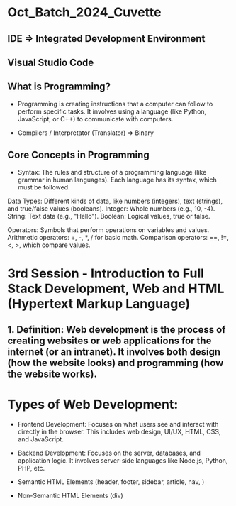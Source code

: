 # Oct_Batch_2024_Cuvette

## IDE => Integrated Development Environment

## Visual Studio Code

## What is Programming?

- Programming is creating instructions that a computer can follow to perform specific tasks. It involves using a language (like Python, JavaScript, or C++) to communicate with computers.

- Compilers / Interpretator (Translator) => Binary

## Core Concepts in Programming

- Syntax: The rules and structure of a programming language (like grammar in human languages). Each language has its syntax, which must be followed.

Data Types: Different kinds of data, like numbers (integers), text (strings), and true/false values (booleans).
Integer: Whole numbers (e.g., 10, -4).
String: Text data (e.g., "Hello").
Boolean: Logical values, true or false.

Operators: Symbols that perform operations on variables and values.
Arithmetic operators: +, -, \*, / for basic math.
Comparison operators: ==, !=, <, >, which compare values.

# 3rd Session - Introduction to Full Stack Development, Web and HTML (Hypertext Markup Language)

<!-- 1. Introduction to Web Development -->

## 1. Definition: Web development is the process of creating websites or web applications for the internet (or an intranet). It involves both design (how the website looks) and programming (how the website works).

# Types of Web Development:

- Frontend Development: Focuses on what users see and interact with directly in the browser. This includes web design, UI/UX, HTML, CSS, and JavaScript.

- Backend Development: Focuses on the server, databases, and application logic. It involves server-side languages like Node.js, Python, PHP, etc.

- Semantic HTML Elements (header, footer, sidebar, article, nav, )
- Non-Semantic HTML Elements (div)

